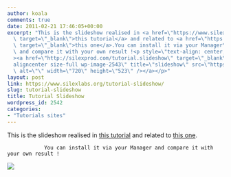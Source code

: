 ```yaml
---
author: koala
comments: true
date: 2011-02-21 17:46:05+00:00
excerpt: "This is the slideshow realised in <a href=\"https://www.silexlabs.org/?p=1375\"\
  \ target=\"_blank\">this tutorial</a> and related to <a href=\"https://www.silexlabs.org/?p=1217\"\
  \ target=\"_blank\">this one</a>.You can install it via your Manager\
  \ and compare it with your own result !<p style=\"text-align: center;\"\
  ><a href=\"http://silexprod.com/tutorial.slideshow\" target=\"_blank\"><img class=\"\
  aligncenter size-full wp-image-2543\" title=\"slideshow\" src=\"https://www.silexlabs.org/wp-content/uploads/2011/02/slideshow.png\"\
  \ alt=\"\" width=\"720\" height=\"523\" /></a></p>"
layout: post
link: https://www.silexlabs.org/tutorial-slideshow/
slug: tutorial-slideshow
title: Tutorial Slideshow
wordpress_id: 2542
categories:
- "Tutorials sites"
---
```


This is the slideshow realised in [this tutorial](https://www.silexlabs.org/?p=1375) and related to [this one](https://www.silexlabs.org/?p=1217).

				You can install it via your Manager and compare it with your own result !


[![](https://www.silexlabs.org/wp-content/uploads/2011/02/slideshow.png)](http://silexprod.com/tutorial.slideshow)
